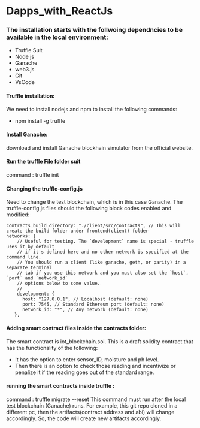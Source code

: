 # Dapps_with_ReactJs

### The installation starts with the follwoing dependncies to be available in the local environment:
 - Truffle Suit
 - Node js
 - Ganache 
 - web3.js
 - Git
 - VsCode

 #### Truffle installation:
 We need to install nodejs and npm to install the following commands:
 - npm install -g truffle

#### Install Ganache:
download and install Ganache blockhain simulator from the official website.

#### Run the truffle File folder suit 

command : truffle init

#### Changing the truffle-config.js
Need to change the test blockchain, which is in this case Ganache.
The truffle-config.js files should the following block codes enabled and modified:

```
contracts_build_directory: "./client/src/contracts", // This will create the build folder under frontend(client) folder
networks: {
    // Useful for testing. The `development` name is special - truffle uses it by default
    // if it's defined here and no other network is specified at the command line.
    // You should run a client (like ganache, geth, or parity) in a separate terminal
    // tab if you use this network and you must also set the `host`, `port` and `network_id`
    // options below to some value.
    //
    development: {
      host: "127.0.0.1", // Localhost (default: none)
      port: 7545, // Standard Ethereum port (default: none)
      network_id: "*", // Any network (default: none)
   },

```

#### Adding smart contract files inside the contracts folder:
The smart contract is  iot_blockchain.sol.
This is a draft solidity contract that has the functionality of the following:

- It has the option to enter sensor_ID, moisture and ph level.
- Then there is an option to check those reading and incentivize or penalize it if the reading goes out of the standard range.

#### running the smart contracts inside truffle :
command : truffle migrate --reset
This command must run after the local test blockchain (Ganache) runs. For example, this git repo cloned in a different pc, then the artifacts(contract address and abi) will change accordingly. So, the code will create new artifacts accordingly.   